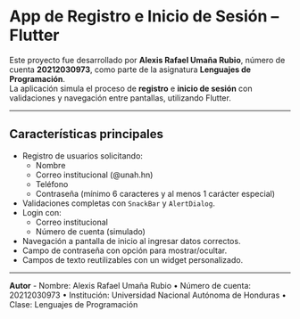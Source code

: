 # App de Registro e Inicio de Sesión – Flutter

Este proyecto fue desarrollado por **Alexis Rafael Umaña Rubio**, número de cuenta **20212030973**, como parte de la asignatura **Lenguajes de Programación**.  
La aplicación simula el proceso de **registro** e **inicio de sesión** con validaciones y navegación entre pantallas, utilizando Flutter.

---

## Características principales

- Registro de usuarios solicitando:
  - Nombre
  - Correo institucional (@unah.hn)
  - Teléfono
  - Contraseña (mínimo 6 caracteres y al menos 1 carácter especial)
- Validaciones completas con `SnackBar` y `AlertDialog`.
- Login con:
  - Correo institucional
  - Número de cuenta (simulado)
- Navegación a pantalla de inicio al ingresar datos correctos.
- Campo de contraseña con opción para mostrar/ocultar.
- Campos de texto reutilizables con un widget personalizado.

---

**Autor**
	- Nombre: Alexis Rafael Umaña Rubio
	•	Número de cuenta: 20212030973
	•	Institución: Universidad Nacional Autónoma de Honduras
	•	Clase: Lenguajes de Programación
